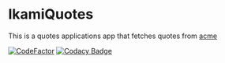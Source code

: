 # IkamiQuotes

This is a quotes applications app that fetches quotes from [acme](http://api.acme.international/fortune)

[![CodeFactor](https://www.codefactor.io/repository/github/ikami-mercy/ikamiquotes/badge)](https://www.codefactor.io/repository/github/ikami-mercy/ikamiquotes) [![Codacy Badge](https://api.codacy.com/project/badge/Grade/f7c53fde3bb14021b08b41784d8b0596)](https://www.codacy.com/manual/Ikami-Mercy/IkamiQuotes?utm_source=github.com&amp;utm_medium=referral&amp;utm_content=Ikami-Mercy/IkamiQuotes&amp;utm_campaign=Badge_Grade)
